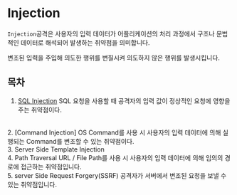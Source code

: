 # Injection

`Injection`공격은 사용자의 입력 데이터가
어플리케이션의 처리 과정에서
구조나 문법적인 데이터로
해석되어 발생하는 취약점을 의미합니다.

변조된 입력을 주입해 의도한 행위를
변질시켜 의도하지 않은 행위를 발생시킵니다.

## 목차

1. [SQL Injection](./SQL_Injection.md)
SQL 요청을 사용할 때 공격자의 입력 값이
정상적인 요청에 영향을 주는 취약점이다.
</br>
2. [Command Injection]
OS Command를 사용 시 사용자의
입력 데이터에 의해 실행되는
Command를 변조할 수 있는 취약점이다.
</br>
3. Server Side Template Injection
</br>
4. Path Traversal
URL / File Path를 사용 시
사용자의 입력 데이터에 의해
임의의 경로에 접근하는 취약점입니다.
</br>
5. server Side Request Forgery(SSRF)
공격자가 서버에서 변조된 요청을 보낼 수 있는 취약점입니다.



